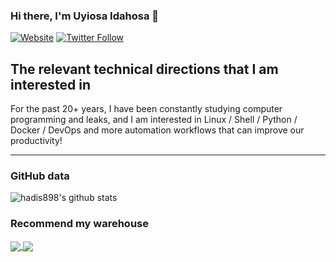 ### Hi there, I'm Uyiosa Idahosa  👋 

[![Website](https://img.shields.io/website?label=www.uniben.edu&style=for-the-badge&url=https%3A%2F%2Fwww.uniben.edu)](https://www.uniben.edu)
[![Twitter Follow](https://img.shields.io/twitter/follow/uniben?color=1DA1F2&logo=twitter&style=for-the-badge)](https://twitter.com/intent/follow?original_referer=https%3A%2F%2Fgithub.com%2Fstilleshan&screen_name=uniben)

## The relevant technical directions that I am interested in
For the past 20+ years, I have been constantly studying computer programming and leaks, and I am interested in Linux / Shell / Python / Docker / DevOps and more automation workflows that can improve our productivity!


---

### GitHub data

<img align="center" src="https://github-readme-stats.vercel.app/api?username=hadis898&show_icons=true&include_all_commits=true&theme=default&count_private=true" alt="hadis898's github stats" /></a>

### Recommend my warehouse
<a href="https://github.com/hadis898/r0capture">
  <img align="center" src="https://github-readme-stats.vercel.app/api/pin/?username=hadis898&repo=r0capture&theme=default" />
</a>
<a href="https://github.com/hadis898/Temporary-text-note">
  <img align="center" src="https://github-readme-stats.vercel.app/api/pin/?username=hadis898&repo=Temporary-text-note&theme=default" />
</a>


